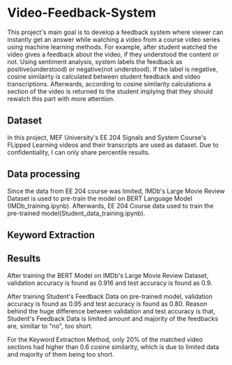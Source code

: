 # Video-Feedback-System

This project's main goal is to develop a feedback system where viewer can instantly get an answer while watching a video from a course video series using machine learning methods. For example, after student watched the video gives a feedback about the video, if they understood the content or not. Using sentiment analysis, system labels the feedback as positive(understood) or negative(not understood). If the label is negative, cosine similairty is calculated between student feedback and video transcriptions. Afterwards, according to cosine similarity calculations a section of the video is returned to the student implying that they should rewatch this part with more attention.

## Dataset
In this project, MEF University's EE 204 Signals and System Course's FLipped Learning videos and their transcripts are used as dataset. Due to confidentiality, I can only share percentile results.

## Data processing
Since the data from EE 204 course was limited, IMDb's Large Movie Review Dataset is used to pre-train the model on BERT Language Model (IMDb_training.ipynb). Afterwards, EE 204 Course data used to train the pre-trained model(Student_data_training.ipynb).

## Keyword Extraction



## Results


After training the BERT Model on IMDb's Large Movie Review Dataset, validation accuracy is found as 0.916 and test accuracy is found as 0.9.

After training Student's Feedback Data on pre-trained model, validation accuracy is found as 0.95 and test accuracy is found as 0.80. Reason behind the huge difference between validation and test accuracy is that, Student's Feedback Data is limited amount and majority of the feedbacks are, similiar to "no",  too short.


For the Keyword Extraction Method, only 20% of the matched video sections had higher than 0.6 cosine similarity, which is due to limited data and majority of them being too short.



